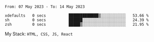 <!--START_SECTION:waka-->

```text
From: 07 May 2023 - To: 14 May 2023

xdefaults   0 secs          █████████████▒░░░░░░░░░░░   53.66 %
sh          0 secs          ██████░░░░░░░░░░░░░░░░░░░   24.39 %
zsh         0 secs          █████▒░░░░░░░░░░░░░░░░░░░   21.95 %
```

<!--END_SECTION:waka-->
My Stack: `HTML, CSS, JS, React`
